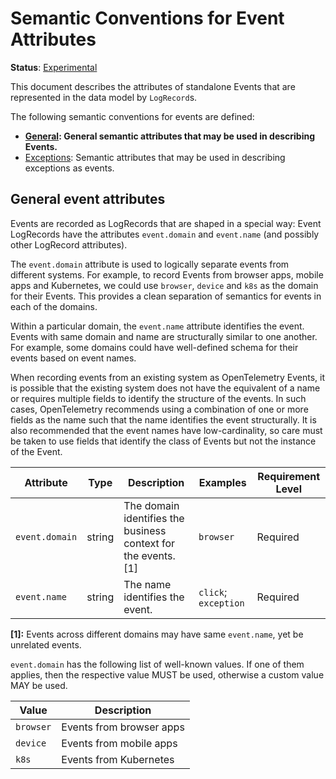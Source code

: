 <!--- Hugo front matter used to generate the website version of this page:
linkTitle: Events
aliases: [docs/specs/semconv/general/events-general]
--->

# Semantic Conventions for Event Attributes

**Status**: [Experimental][DocumentStatus]

This document describes the attributes of standalone Events that are represented
in the data model by `LogRecord`s.

The following semantic conventions for events are defined:

* **[General](#general-event-attributes): General semantic attributes that may be used in describing Events.**
* [Exceptions](/docs/exceptions/exceptions-logs.md): Semantic attributes that may be used in describing exceptions as events.

## General event attributes

Events are recorded as LogRecords that are shaped
in a special way: Event LogRecords have the attributes `event.domain`
and `event.name` (and possibly other LogRecord attributes).

The `event.domain` attribute is used to logically separate events from different
systems. For example, to record Events from browser apps, mobile apps and
Kubernetes, we could use `browser`, `device` and `k8s` as the domain for their
Events. This provides a clean separation of semantics for events in each of the
domains.

Within a particular domain, the `event.name` attribute identifies the event.
Events with same domain and name are structurally similar to one another. For
example, some domains could have well-defined schema for their events based on
event names.

When recording events from an existing system as OpenTelemetry Events, it is
possible that the existing system does not have the equivalent of a name or
requires multiple fields to identify the structure of the events. In such cases,
OpenTelemetry recommends using a combination of one or more fields as the name
such that the name identifies the event structurally. It is also recommended that
the event names have low-cardinality, so care must be taken to use fields
that identify the class of Events but not the instance of the Event.

<!-- semconv event -->
| Attribute  | Type | Description  | Examples  | Requirement Level |
|---|---|---|---|---|
| `event.domain` | string | The domain identifies the business context for the events. [1] | `browser` | Required |
| `event.name` | string | The name identifies the event. | `click`; `exception` | Required |

**[1]:** Events across different domains may have same `event.name`, yet be
unrelated events.

`event.domain` has the following list of well-known values. If one of them applies, then the respective value MUST be used, otherwise a custom value MAY be used.

| Value  | Description |
|---|---|
| `browser` | Events from browser apps |
| `device` | Events from mobile apps |
| `k8s` | Events from Kubernetes |
<!-- endsemconv -->

[DocumentStatus]: https://github.com/open-telemetry/opentelemetry-specification/tree/v1.26.0/specification/document-status.md

